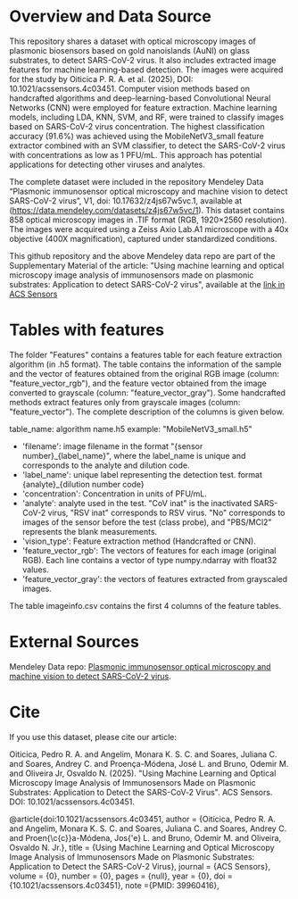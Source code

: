 # Overview and Data Source

This repository shares a dataset with optical microscopy images of plasmonic biosensors based on gold nanoislands (AuNI) on glass substrates, to detect SARS-CoV-2 virus. It also includes extracted image features for machine learning-based detection. The images were acquired for the study by Oiticica P. R. A. et al. (2025), DOI: 10.1021/acssensors.4c03451. Computer vision methods based on handcrafted algorithms and deep-learning-based Convolutional Neural Networks (CNN) were employed for feature extraction. Machine learning models, including LDA, KNN, SVM, and RF, were trained to classify images based on SARS-CoV-2 virus concentration. The highest classification accuracy (91.6%) was achieved using the MobileNetV3_small feature extractor combined with an SVM classifier, to detect the SARS-CoV-2 virus with concentrations as low as 1 PFU/mL. This approach has potential applications for detecting other viruses and analytes.

The complete dataset were included in the repository Mendeley Data “Plasmonic immunosensor optical microscopy and machine vision to detect SARS-CoV-2 virus”, V1, doi: 10.17632/z4js67w5vc.1, available at (https://data.mendeley.com/datasets/z4js67w5vc/1). This dataset contains 858 optical microscopy images in .TIF format (RGB, 1920×2560 resolution). The images were acquired using a Zeiss Axio Lab.A1 microscope with a 40x objective (400X magnification), captured under standardized conditions.

This github repository and the above Mendeley data repo are part of the Supplementary Material of the article: "Using machine learning and optical microscopy image analysis of immunosensors made on plasmonic substrates: Application to detect SARS-CoV-2 virus", available at the [link in ACS Sensors](https://pubs.acs.org/doi/10.1021/acssensors.4c03451)

# Tables with features

The folder "Features" contains a features table for each feature extraction algorithm (in .h5 format). The table contains the information of the sample and the vector of features obtained from the original RGB image (column: "feature_vector_rgb"), and the feature vector obtained from the image converted to grayscale (column: "feature_vector_gray"). Some handcrafted methods extract features only from grayscale images (column: "feature_vector"). The complete description of the columns is given below.


table_name: algorithm name.h5 example: "MobileNetV3_small.h5"


* 'filename': image filename in the format "{sensor number}_{label_name}", where the label_name is unique and corresponds to the analyte and dilution code.
* 'label_name': unique label representing the detection test. format {analyte}_{dilution number code}
* 'concentration': Concentration in units of PFU/mL.
* 'analyte': analyte used in the test. "CoV inat" is the inactivated SARS-CoV-2 virus,  "RSV inat" corresponds to RSV virus. "No" corresponds to images of the sensor before the test (class probe), and "PBS/MCl2" represents the blank measurements. 
* 'vision_type': Feature extraction method (Handcrafted or CNN).
* 'feature_vector_rgb': The vectors of features for each image (original RGB). Each line contains a vector of type numpy.ndarray with float32 values.
* 'feature_vector_gray': the vectors of features extracted from grayscaled images. 


The table imageinfo.csv contains the first 4 columns of the feature tables.


# External Sources

Mendeley Data repo: [Plasmonic immunosensor optical microscopy and machine vision to detect SARS-CoV-2 virus](https://data.mendeley.com/datasets/z4js67w5vc/1).


# Cite

If you use this dataset, please cite our article:

Oiticica, Pedro R. A. and Angelim, Monara K. S. C. and Soares, Juliana C. and Soares, Andrey C. and Proença-Módena, José L. and Bruno, Odemir M. and Oliveira Jr, Osvaldo N.  (2025). "Using Machine Learning and Optical Microscopy Image Analysis of Immunosensors Made on Plasmonic Substrates: Application to Detect the SARS-CoV‑2 Virus". ACS Sensors. DOI: 10.1021/acssensors.4c03451.

@article{doi:10.1021/acssensors.4c03451,
author = {Oiticica, Pedro R. A. and Angelim, Monara K. S. C. and Soares, Juliana C. and Soares, Andrey C. and Proen{\c{c}}a-Módena, Jos{\'e} L. and Bruno, Odemir M. and Oliveira, Osvaldo N. Jr.},
title = {Using Machine Learning and Optical Microscopy Image Analysis of Immunosensors Made on Plasmonic Substrates: Application to Detect the SARS-CoV-2 Virus},
journal = {ACS Sensors},
volume = {0},
number = {0},
pages = {null},
year = {0},
doi = {10.1021/acssensors.4c03451},
    note ={PMID: 39960416},
